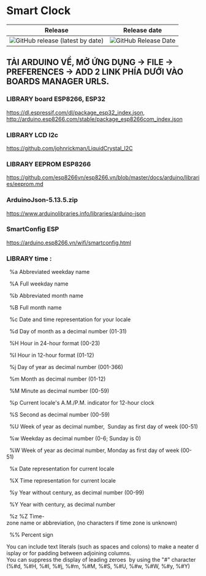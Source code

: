 # Smart Clock
| Release | Release date |
| :----:  | :----:       |
| <img alt="GitHub release (latest by date)" src="https://img.shields.io/github/v/release/bangnguyendev/SmartClock"> | <img alt="GitHub Release Date" src="https://img.shields.io/github/release-date/bangnguyendev/SmartClock"> |
## TẢI ARDUINO VỀ, MỞ ỨNG DỤNG -> FILE -> PREFERENCES -> ADD 2 LINK PHÍA DƯỚI VÀO BOARDS MANAGER URLS. 
### LIBRARY board ESP8266, ESP32

https://dl.espressif.com/dl/package_esp32_index.json, http://arduino.esp8266.com/stable/package_esp8266com_index.json

### LIBRARY LCD I2c

https://github.com/johnrickman/LiquidCrystal_I2C

### LIBRARY EEPROM ESP8266 

https://github.com/esp8266vn/esp8266.vn/blob/master/docs/arduino/libraries/eeprom.md

### ArduinoJson-5.13.5.zip

https://www.arduinolibraries.info/libraries/arduino-json


### SmartConfig ESP

https://arduino.esp8266.vn/wifi/smartconfig.html


### LIBRARY time : 

  %a Abbreviated weekday name 

  %A Full weekday name 

  %b Abbreviated month name 

  %B Full month name 

  %c Date and time representation for your locale 

  %d Day of month as a decimal number (01-31) 

  %H Hour in 24-hour format (00-23) 

  %I Hour in 12-hour format (01-12) 

  %j Day of year as decimal number (001-366) 

  %m Month as decimal number (01-12) 

  %M Minute as decimal number (00-59) 

  %p Current locale's A.M./P.M. indicator for 12-hour clock 

  %S Second as decimal number (00-59) 

  %U Week of year as decimal number,  Sunday as first day of week (00-51) 

  %w Weekday as decimal number (0-6; Sunday is 0) 

  %W Week of year as decimal number, Monday as first day of week (00-51) 

  %x Date representation for current locale 

  %X Time representation for current locale 

  %y Year without century, as decimal number (00-99) 

  %Y Year with century, as decimal number 

  %z %Z Time-zone name or abbreviation, (no characters if time zone is unknown) 

  %% Percent sign 

  You can include text literals (such as spaces and colons) to make a neater display or for padding between adjoining columns. 
  You can suppress the display of leading zeroes  by using the "#" character  (%#d, %#H, %#I, %#j, %#m, %#M, %#S, %#U, %#w, %#W, %#y, %#Y) 
